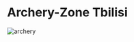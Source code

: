 # Archery-Zone Tbilisi


 
![archery](https://github.com/AnnaGeld/Archery-Zone-Tbilisi/assets/119164891/6ea58454-5166-4841-97bf-c732dda14598)
